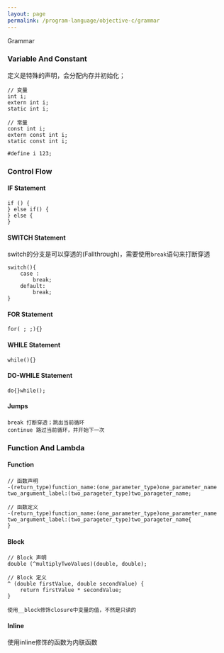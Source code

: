 ```yaml
---
layout: page
permalink: /program-language/objective-c/grammar
---
```


Grammar

### Variable And Constant

定义是特殊的声明，会分配内存并初始化；

    // 变量
    int i;
    extern int i;
    static int i;

    // 常量
    const int i;
    extern const int i;
    static const int i;

    #define i 123;

### Control Flow

#### IF Statement

    if () {
    } else if() {
    } else {
    }

#### SWITCH Statement
switch的分支是可以穿透的(Fallthrough)，需要使用`break`语句来打断穿透

    switch(){
        case :
            break;
        default:
            break;
    }

#### FOR Statement

    for( ; ;){}

#### WHILE Statement

    while(){}

#### DO-WHILE Statement

    do{}while();

#### Jumps

    break 打断穿透；跳出当前循环
    continue 路过当前循环，并开始下一次

### Function And Lambda
#### Function

    // 函数声明
    -(return_type)function_name:(one_parameter_type)one_parameter_name two_argument_label:(two_parageter_type)two_parageter_name;

    // 函数定义
    -(return_type)function_name:(one_parameter_type)one_parameter_name two_argument_label:(two_parageter_type)two_parageter_name{
    }

#### Block

    // Block 声明
    double (^multiplyTwoValues)(double, double);

    // Block 定义
    ^ (double firstValue, double secondValue) {
        return firstValue * secondValue;
    }

    使用__block修饰closure中变量的值，不然是只读的

#### Inline
使用inline修饰的函数为内联函数

